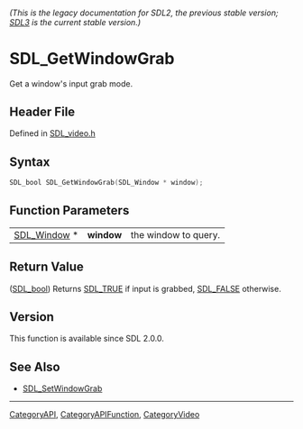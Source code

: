 ###### (This is the legacy documentation for SDL2, the previous stable version; [SDL3](https://wiki.libsdl.org/SDL3/) is the current stable version.)
# SDL_GetWindowGrab

Get a window's input grab mode.

## Header File

Defined in [SDL_video.h](https://github.com/libsdl-org/SDL/blob/SDL2/include/SDL_video.h)

## Syntax

```c
SDL_bool SDL_GetWindowGrab(SDL_Window * window);
```

## Function Parameters

|                            |            |                      |
| -------------------------- | ---------- | -------------------- |
| [SDL_Window](SDL_Window) * | **window** | the window to query. |

## Return Value

([SDL_bool](SDL_bool)) Returns [SDL_TRUE](SDL_TRUE) if input is grabbed,
[SDL_FALSE](SDL_FALSE) otherwise.

## Version

This function is available since SDL 2.0.0.

## See Also

- [SDL_SetWindowGrab](SDL_SetWindowGrab)

----
[CategoryAPI](CategoryAPI), [CategoryAPIFunction](CategoryAPIFunction), [CategoryVideo](CategoryVideo)

